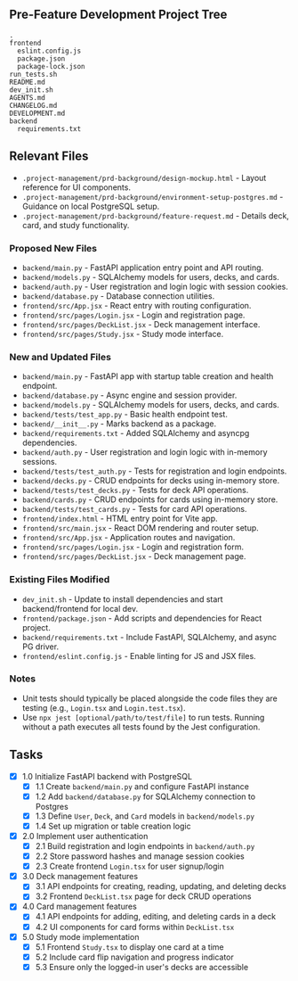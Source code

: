## Pre-Feature Development Project Tree
```
.
frontend
  eslint.config.js
  package.json
  package-lock.json
run_tests.sh
README.md
dev_init.sh
AGENTS.md
CHANGELOG.md
DEVELOPMENT.md
backend
  requirements.txt
```

## Relevant Files
- `.project-management/prd-background/design-mockup.html` - Layout reference for UI components.
- `.project-management/prd-background/environment-setup-postgres.md` - Guidance on local PostgreSQL setup.
- `.project-management/prd-background/feature-request.md` - Details deck, card, and study functionality.

### Proposed New Files
- `backend/main.py` - FastAPI application entry point and API routing.
- `backend/models.py` - SQLAlchemy models for users, decks, and cards.
- `backend/auth.py` - User registration and login logic with session cookies.
- `backend/database.py` - Database connection utilities.
- `frontend/src/App.jsx` - React entry with routing configuration.
- `frontend/src/pages/Login.jsx` - Login and registration page.
- `frontend/src/pages/DeckList.jsx` - Deck management interface.
- `frontend/src/pages/Study.jsx` - Study mode interface.

### New and Updated Files
- `backend/main.py` - FastAPI app with startup table creation and health endpoint.
- `backend/database.py` - Async engine and session provider.
- `backend/models.py` - SQLAlchemy models for users, decks, and cards.
- `backend/tests/test_app.py` - Basic health endpoint test.
- `backend/__init__.py` - Marks backend as a package.
- `backend/requirements.txt` - Added SQLAlchemy and asyncpg dependencies.
- `backend/auth.py` - User registration and login logic with in-memory sessions.
- `backend/tests/test_auth.py` - Tests for registration and login endpoints.
- `backend/decks.py` - CRUD endpoints for decks using in-memory store.
- `backend/tests/test_decks.py` - Tests for deck API operations.
- `backend/cards.py` - CRUD endpoints for cards using in-memory store.
- `backend/tests/test_cards.py` - Tests for card API operations.
- `frontend/index.html` - HTML entry point for Vite app.
- `frontend/src/main.jsx` - React DOM rendering and router setup.
- `frontend/src/App.jsx` - Application routes and navigation.
- `frontend/src/pages/Login.jsx` - Login and registration form.
- `frontend/src/pages/DeckList.jsx` - Deck management page.

### Existing Files Modified
- `dev_init.sh` - Update to install dependencies and start backend/frontend for local dev.
- `frontend/package.json` - Add scripts and dependencies for React project.
- `backend/requirements.txt` - Include FastAPI, SQLAlchemy, and async PG driver.
- `frontend/eslint.config.js` - Enable linting for JS and JSX files.

### Notes
- Unit tests should typically be placed alongside the code files they are testing (e.g., `Login.tsx` and `Login.test.tsx`).
- Use `npx jest [optional/path/to/test/file]` to run tests. Running without a path executes all tests found by the Jest configuration.

## Tasks
- [x] 1.0 Initialize FastAPI backend with PostgreSQL
  - [x] 1.1 Create `backend/main.py` and configure FastAPI instance
  - [x] 1.2 Add `backend/database.py` for SQLAlchemy connection to Postgres
  - [x] 1.3 Define `User`, `Deck`, and `Card` models in `backend/models.py`
  - [x] 1.4 Set up migration or table creation logic
- [x] 2.0 Implement user authentication
  - [x] 2.1 Build registration and login endpoints in `backend/auth.py`
  - [x] 2.2 Store password hashes and manage session cookies
  - [x] 2.3 Create frontend `Login.tsx` for user signup/login
- [x] 3.0 Deck management features
  - [x] 3.1 API endpoints for creating, reading, updating, and deleting decks
  - [x] 3.2 Frontend `DeckList.tsx` page for deck CRUD operations
- [x] 4.0 Card management features
  - [x] 4.1 API endpoints for adding, editing, and deleting cards in a deck
  - [x] 4.2 UI components for card forms within `DeckList.tsx`
- [x] 5.0 Study mode implementation
  - [x] 5.1 Frontend `Study.tsx` to display one card at a time
  - [x] 5.2 Include card flip navigation and progress indicator
  - [x] 5.3 Ensure only the logged-in user's decks are accessible
